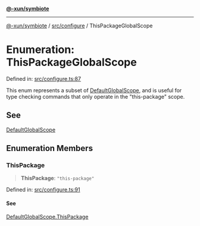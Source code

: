 [**@-xun/symbiote**](../../../README.md)

***

[@-xun/symbiote](../../../README.md) / [src/configure](../README.md) / ThisPackageGlobalScope

# Enumeration: ThisPackageGlobalScope

Defined in: [src/configure.ts:87](https://github.com/Xunnamius/symbiote/blob/138da875f3247f966687e95b91c7caf822df3c49/src/configure.ts#L87)

This enum represents a subset of [DefaultGlobalScope](DefaultGlobalScope.md), and is useful for type
checking commands that only operate in the "this-package" scope.

## See

[DefaultGlobalScope](DefaultGlobalScope.md)

## Enumeration Members

### ThisPackage

> **ThisPackage**: `"this-package"`

Defined in: [src/configure.ts:91](https://github.com/Xunnamius/symbiote/blob/138da875f3247f966687e95b91c7caf822df3c49/src/configure.ts#L91)

#### See

[DefaultGlobalScope.ThisPackage](DefaultGlobalScope.md#thispackage)
